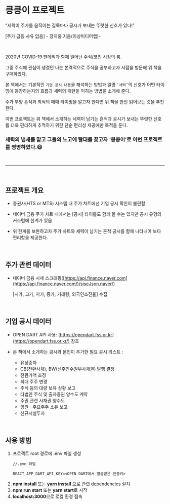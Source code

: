 # 킁킁이 프로젝트

“세력이 주가를 움직이는 길목마다 공시가 보내는 뚜렷한 신호가 있다!”

[주가 급등 사유 없음] - 장지웅 지음(이상미디어랩)-

<br>


2020년 COVID-19 펜데믹과 함께 일어난 주식/코인 시장의 붐.

그중 주식에 관심이 생겼던 나는 본격적으로 주식을 공부하고자 서점을 방문해 위 책을 구매하였다.

본 책에서는 기본적인 `기업 공시 내용`을 해석하는 방법과 일명 `‘세력’`의 신호가 어떤 타이밍에 등장하는지의 흐름과 세력의 패턴을 익히는 방법을 소개해 준다.

주가 부양 흔적과 최적의 매매 타이밍을 알고자 한다면 위 책을 한번 읽어보는 것을 추천한다.

이번 프로젝트는 위 책에서 소개하는 세력이 남기는 흔적과 공시가 보내는 뚜렷한 신호를 더욱 편리하게 추적하기 위한 단순 편리성 제공에만 목적을 둔다.

### 세력의 냄새를 맡고 그들의 노고에 빨대를 꽂고자 ‘킁킁이’로 이번 프로젝트를 명명하였다.😄
<br/>

---
<br>

## 프로젝트 개요

 - 증권사(HTS or MTS) 시스템 내 주가 차트에선 기업 공시 확인이 불편함

 - 네이버 금융 주가 차트 내에서는 [공시] 타이틀도 함께 볼 수는 있지만 공시 유형의 커스텀에 한계가 있음

 - 위 한계를 보완하고자 주가 차트와 세력이 남기는 흔적 공시를 함께 나타내어 보다 편리함을 제공한다.
 
<br>

## 주가 관련 데이터

 - 네이버 금융 시세 스크래핑([https://api.finance.naver.com](https://api.finance.naver.com/)/siseJson.naver/)

    [시가, 고가, 저가, 종가, 거래량, 외국인소진율] 수집

<br>

## 기업 공시 데이터

 - OPEN DART API 사용: [https://opendart.fss.or.kr](https://opendart.fss.or.kr/) 참조

 - 본 책에서 소개하는 공시와 본인이 추가한 필요 공시 리스트 :
    - 유상증자
    - CB(전환사채), BW(신주인수권부사채권) 발행 결정
    - 전환가액 조정
    - 최대 주주 변경
    - 주식 등의 대량 보유 상황 보고
    - 타법인 주식 및 출자증권 양수도 계약
    - 주권 관련 사채권 양수도
    - 임원ㆍ주요주주 소유 보고
    - 신규시설투자

<br/>

## 사용 방법

1. 프로젝트 root 경로에 .env 파일 생성
    ```
    //.evn 파일

    REACT_APP_DART_API_KEY=<OPEN DART에서 발급받은 인증키>
    ```
2. **npm install** 또는 **yarn install** 으로 관련 dependencies 설치
3. **npm run start** 또는 **yarn start**로 시작
4. **localhost:3000**으로 로컬 환경 접속
